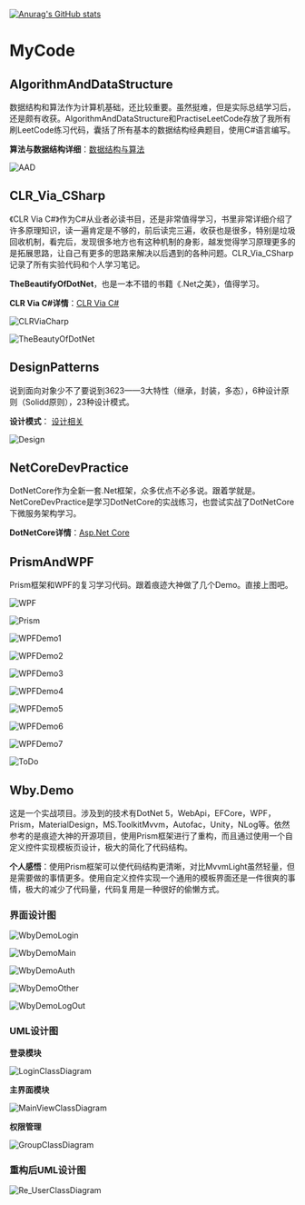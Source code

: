 [![Anurag's GitHub stats](https://github-readme-stats.vercel.app/api?username=HolaAmigoV5)](https://github.com/anuraghazra/github-readme-stats)

# MyCode

## AlgorithmAndDataStructure

数据结构和算法作为计算机基础，还比较重要。虽然挺难，但是实际总结学习后，还是颇有收获。AlgorithmAndDataStructure和PractiseLeetCode存放了我所有刷LeetCode练习代码，囊括了所有基本的数据结构经典题目，使用C#语言编写。

**算法与数据结构详细**：[数据结构与算法](/PractiseLeetCode/algorithm012/README.md)

![AAD](https://cdn.jsdelivr.net/gh/HolaAmigoV5/Images/DataStructure/数据结构和算法2.png)

## CLR_Via_CSharp

《CLR Via C#》作为C#从业者必读书目，还是非常值得学习，书里非常详细介绍了许多原理知识，读一遍肯定是不够的，前后读完三遍，收获也是很多，特别是垃圾回收机制，看完后，发现很多地方也有这种机制的身影，越发觉得学习原理更多的是拓展思路，让自己有更多的思路来解决以后遇到的各种问题。CLR_Via_CSharp记录了所有实验代码和个人学习笔记。

**TheBeautifyOfDotNet**，也是一本不错的书籍《.Net之美》，值得学习。

**CLR Via C#详情**：[CLR Via C#](CLR_Via_CSharp/CLRviaCSharp.md)

![CLRViaCharp](https://cdn.jsdelivr.net/gh/HolaAmigoV5/Images/DotNet/CLRviaCSharp.png)

![TheBeautyOfDotNet](https://cdn.jsdelivr.net/gh/HolaAmigoV5/Images/DotNet/TheBeautyOfDotNet.png)

## DesignPatterns

说到面向对象少不了要说到3623——3大特性（继承，封装，多态），6种设计原则（Solidd原则），23种设计模式。

**设计模式**： [设计相关](DesignPatterns/README.md)

![Design](https://cdn.jsdelivr.net/gh/HolaAmigoV5/Images/Design/Design.png)

## NetCoreDevPractice

DotNetCore作为全新一套.Net框架，众多优点不必多说。跟着学就是。NetCoreDevPractice是学习DotNetCore的实战练习，也尝试实战了DotNetCore下微服务架构学习。

**DotNetCore详情**：[Asp.Net Core](NetCoreDevPractice/ASP.NetCore.md)

## PrismAndWPF

Prism框架和WPF的复习学习代码。跟着痕迹大神做了几个Demo。直接上图吧。

![WPF](https://cdn.jsdelivr.net/gh/HolaAmigoV5/Images/WPF/WPF.png)

![Prism](https://cdn.jsdelivr.net/gh/HolaAmigoV5/Images/WPF/Prism.png)

![WPFDemo1](https://cdn.jsdelivr.net/gh/HolaAmigoV5/Images/WPF/WPFDemo1.png)

![WPFDemo2](https://cdn.jsdelivr.net/gh/HolaAmigoV5/Images/WPF/WPFDemo2.png)

![WPFDemo3](https://cdn.jsdelivr.net/gh/HolaAmigoV5/Images/WPF/WPFDemo3.png)

![WPFDemo4](https://cdn.jsdelivr.net/gh/HolaAmigoV5/Images/WPF/WPFDemo4.png)

![WPFDemo5](https://cdn.jsdelivr.net/gh/HolaAmigoV5/Images/WPF/WPFDemo5.png)

![WPFDemo6](https://cdn.jsdelivr.net/gh/HolaAmigoV5/Images/WPF/WPFDemo6.png)

![WPFDemo7](https://cdn.jsdelivr.net/gh/HolaAmigoV5/Images/WPF/WPFDemo7.png)

![ToDo](https://cdn.jsdelivr.net/gh/HolaAmigoV5/Images/WPF/ToDo.png)

## Wby.Demo

这是一个实战项目。涉及到的技术有DotNet 5，WebApi，EFCore，WPF，Prism，MaterialDesign，MS.ToolkitMvvm，Autofac，Unity，NLog等。依然参考的是痕迹大神的开源项目，使用Prism框架进行了重构，而且通过使用一个自定义控件实现模板页设计，极大的简化了代码结构。

**个人感悟**：使用Prism框架可以使代码结构更清晰，对比MvvmLight虽然轻量，但是需要做的事情更多。使用自定义控件实现一个通用的模板界面还是一件很爽的事情，极大的减少了代码量，代码复用是一种很好的偷懒方式。

### 界面设计图

![WbyDemoLogin](https://cdn.jsdelivr.net/gh/HolaAmigoV5/Images/WPF/WbyDemoLogin.png)

![WbyDemoMain](https://cdn.jsdelivr.net/gh/HolaAmigoV5/Images/WPF/WbyDemoMain.gif)

![WbyDemoAuth](https://cdn.jsdelivr.net/gh/HolaAmigoV5/Images/WPF/WbyDemoAuth.gif)

![WbyDemoOther](https://cdn.jsdelivr.net/gh/HolaAmigoV5/Images/WPF/WbyDemoOther.gif)

![WbyDemoLogOut](https://cdn.jsdelivr.net/gh/HolaAmigoV5/Images/WPF/WbyDemoLogOut.png)

### UML设计图

**登录模块**

![LoginClassDiagram](https://cdn.jsdelivr.net/gh/HolaAmigoV5/Images/WPF/LoginClassDiagram.png)

**主界面模块**

![MainViewClassDiagram](https://cdn.jsdelivr.net/gh/HolaAmigoV5/Images/WPF/MainViewClassDiagram.png)

**权限管理**

![GroupClassDiagram](https://cdn.jsdelivr.net/gh/HolaAmigoV5/Images/WPF/GroupClassDiagram.png)



### 重构后UML设计图

![Re_UserClassDiagram](https://cdn.jsdelivr.net/gh/HolaAmigoV5/Images/WPF/Re_UserClassDiagram.png)
